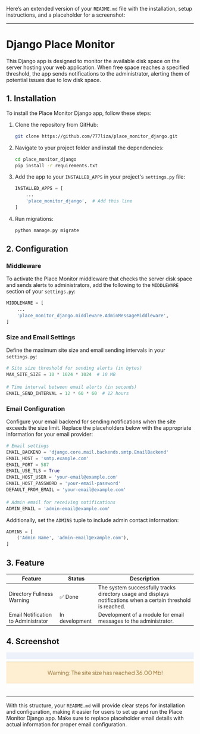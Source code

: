 Here’s an extended version of your `README.md` file with the installation, setup instructions, and a placeholder for a screenshot:

---

# Django Place Monitor

This Django app is designed to monitor the available disk space on the server hosting your web application. When free space reaches a specified threshold, the app sends notifications to the administrator, alerting them of potential issues due to low disk space.

## 1. Installation

To install the Place Monitor Django app, follow these steps:

1. Clone the repository from GitHub:

    ```bash
    git clone https://github.com/777liza/place_monitor_django.git
    ```

2. Navigate to your project folder and install the dependencies:

    ```bash
    cd place_monitor_django
    pip install -r requirements.txt
    ```

3. Add the app to your `INSTALLED_APPS` in your project's `settings.py` file:

    ```python
    INSTALLED_APPS = [
        ...
        'place_monitor_django',  # Add this line
    ]
    ```

4. Run migrations:

    ```bash
    python manage.py migrate
    ```

## 2. Configuration

### Middleware

To activate the Place Monitor middleware that checks the server disk space and sends alerts to administrators, add the following to the `MIDDLEWARE` section of your `settings.py`:

```python
MIDDLEWARE = [
    ...
    'place_monitor_django.middleware.AdminMessageMiddleware',
]
```

### Size and Email Settings

Define the maximum site size and email sending intervals in your `settings.py`:

```python
# Site size threshold for sending alerts (in bytes)
MAX_SITE_SIZE = 10 * 1024 * 1024  # 10 MB

# Time interval between email alerts (in seconds)
EMAIL_SEND_INTERVAL = 12 * 60 * 60  # 12 hours
```

### Email Configuration

Configure your email backend for sending notifications when the site exceeds the size limit. Replace the placeholders below with the appropriate information for your email provider:

```python
# Email settings
EMAIL_BACKEND = 'django.core.mail.backends.smtp.EmailBackend'
EMAIL_HOST = 'smtp.example.com'
EMAIL_PORT = 587
EMAIL_USE_TLS = True
EMAIL_HOST_USER = 'your-email@example.com'
EMAIL_HOST_PASSWORD = 'your-email-password'
DEFAULT_FROM_EMAIL = 'your-email@example.com'

# Admin email for receiving notifications
ADMIN_EMAIL = 'admin-email@example.com'
```

Additionally, set the `ADMINS` tuple to include admin contact information:

```python
ADMINS = [
    ('Admin Name', 'admin-email@example.com'),
]
```
## 3. Feature
| Feature | Status | Description |
|---|---|---|
| Directory Fullness Warning | ✅ Done | The system successfully tracks directory usage and displays notifications when a certain threshold is reached. |
| Email Notification to Administrator | In development | Development of a module for email messages to the administrator. |

## 4. Screenshot

![sample message for admin](screenshot/Screenshot.jpg)

---

With this structure, your `README.md` will provide clear steps for installation and configuration, making it easier for users to set up and run the Place Monitor Django app. Make sure to replace placeholder email details with actual information for proper email configuration.
